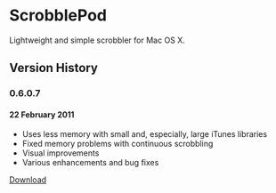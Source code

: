 # ScrobblePod

Lightweight and simple scrobbler for Mac OS X.

## Version History

### 0.6.0.7
#### 22 February 2011

* Uses less memory with small and, especially, large iTunes libraries
* Fixed memory problems with continuous scrobbling
* Visual improvements
* Various enhancements and bug fixes

[Download][0.6.0.7]

[0.6.0.7]: http://mmrr.fi/scrobblepod/download/0.6.0.7